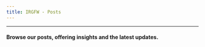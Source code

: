 ```yaml
---
title: IRGFW - Posts
---
```

---

#### Browse our posts, offering insights and the latest updates.